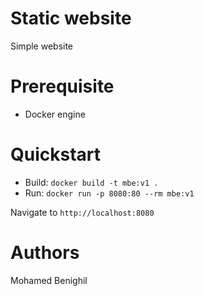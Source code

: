 # Static website
Simple website

# Prerequisite
- Docker engine 

# Quickstart
- Build: `docker build -t mbe:v1 .`
- Run: `docker run -p 8080:80 --rm mbe:v1`

Navigate to `http://localhost:8080`

# Authors
Mohamed Benighil